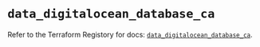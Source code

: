# `data_digitalocean_database_ca`

Refer to the Terraform Registory for docs: [`data_digitalocean_database_ca`](https://www.terraform.io/docs/providers/digitalocean/d/database_ca).
